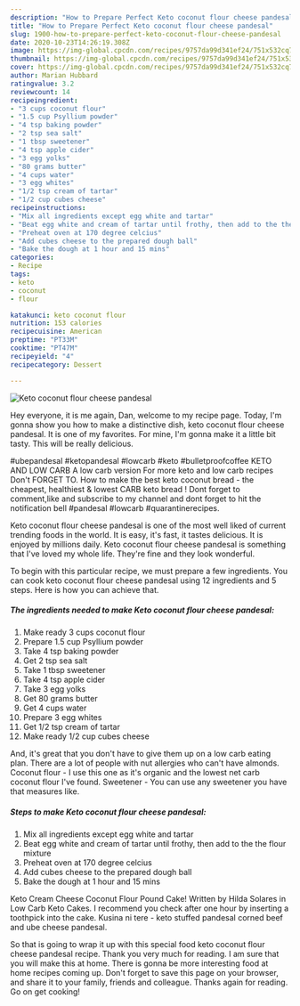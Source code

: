 ```yaml
---
description: "How to Prepare Perfect Keto coconut flour cheese pandesal"
title: "How to Prepare Perfect Keto coconut flour cheese pandesal"
slug: 1900-how-to-prepare-perfect-keto-coconut-flour-cheese-pandesal
date: 2020-10-23T14:26:19.308Z
image: https://img-global.cpcdn.com/recipes/9757da99d341ef24/751x532cq70/keto-coconut-flour-cheese-pandesal-recipe-main-photo.jpg
thumbnail: https://img-global.cpcdn.com/recipes/9757da99d341ef24/751x532cq70/keto-coconut-flour-cheese-pandesal-recipe-main-photo.jpg
cover: https://img-global.cpcdn.com/recipes/9757da99d341ef24/751x532cq70/keto-coconut-flour-cheese-pandesal-recipe-main-photo.jpg
author: Marian Hubbard
ratingvalue: 3.2
reviewcount: 14
recipeingredient:
- "3 cups coconut flour"
- "1.5 cup Psyllium powder"
- "4 tsp baking powder"
- "2 tsp sea salt"
- "1 tbsp sweetener"
- "4 tsp apple cider"
- "3 egg yolks"
- "80 grams butter"
- "4 cups water"
- "3 egg whites"
- "1/2 tsp cream of tartar"
- "1/2 cup cubes cheese"
recipeinstructions:
- "Mix all ingredients except egg white and tartar"
- "Beat egg white and cream of tartar until frothy, then add to the the flour mixture"
- "Preheat oven at 170 degree celcius"
- "Add cubes cheese to the prepared dough ball"
- "Bake the dough at 1 hour and 15 mins"
categories:
- Recipe
tags:
- keto
- coconut
- flour

katakunci: keto coconut flour 
nutrition: 153 calories
recipecuisine: American
preptime: "PT33M"
cooktime: "PT47M"
recipeyield: "4"
recipecategory: Dessert

---
```



![Keto coconut flour cheese pandesal](https://img-global.cpcdn.com/recipes/9757da99d341ef24/751x532cq70/keto-coconut-flour-cheese-pandesal-recipe-main-photo.jpg)

Hey everyone, it is me again, Dan, welcome to my recipe page. Today, I'm gonna show you how to make a distinctive dish, keto coconut flour cheese pandesal. It is one of my favorites. For mine, I'm gonna make it a little bit tasty. This will be really delicious.

#ubepandesal #ketopandesal #lowcarb #keto #bulletproofcoffee KETO AND LOW CARB A low carb version For more keto and low carb recipes Don&#39;t FORGET TO. How to make the best keto coconut bread - the cheapest, healthiest &amp; lowest CARB keto bread ! Dont forget to comment,like and subscribe to my channel and dont forget to hit the notification bell #pandesal #lowcarb #quarantinerecipes.

Keto coconut flour cheese pandesal is one of the most well liked of current trending foods in the world. It is easy, it's fast, it tastes delicious. It is enjoyed by millions daily. Keto coconut flour cheese pandesal is something that I've loved my whole life. They're fine and they look wonderful.


To begin with this particular recipe, we must prepare a few ingredients. You can cook keto coconut flour cheese pandesal using 12 ingredients and 5 steps. Here is how you can achieve that.

<!--inarticleads1-->

##### The ingredients needed to make Keto coconut flour cheese pandesal:

1. Make ready 3 cups coconut flour
1. Prepare 1.5 cup Psyllium powder
1. Take 4 tsp baking powder
1. Get 2 tsp sea salt
1. Take 1 tbsp sweetener
1. Take 4 tsp apple cider
1. Take 3 egg yolks
1. Get 80 grams butter
1. Get 4 cups water
1. Prepare 3 egg whites
1. Get 1/2 tsp cream of tartar
1. Make ready 1/2 cup cubes cheese


And, it&#39;s great that you don&#39;t have to give them up on a low carb eating plan. There are a lot of people with nut allergies who can&#39;t have almonds. Coconut flour - I use this one as it&#39;s organic and the lowest net carb coconut flour I&#39;ve found. Sweetener - You can use any sweetener you have that measures like. 

<!--inarticleads2-->

##### Steps to make Keto coconut flour cheese pandesal:

1. Mix all ingredients except egg white and tartar
1. Beat egg white and cream of tartar until frothy, then add to the the flour mixture
1. Preheat oven at 170 degree celcius
1. Add cubes cheese to the prepared dough ball
1. Bake the dough at 1 hour and 15 mins


Keto Cream Cheese Coconut Flour Pound Cake! Written by Hilda Solares in Low Carb Keto Cakes. I recommend you check after one hour by inserting a toothpick into the cake. Kusina ni tere - keto stuffed pandesal corned beef and ube cheese pandesal. 

So that is going to wrap it up with this special food keto coconut flour cheese pandesal recipe. Thank you very much for reading. I am sure that you will make this at home. There is gonna be more interesting food at home recipes coming up. Don't forget to save this page on your browser, and share it to your family, friends and colleague. Thanks again for reading. Go on get cooking!
